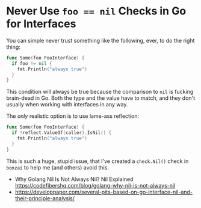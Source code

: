 # Never Use `foo == nil` Checks in Go for Interfaces

You can simple never trust something like the following, ever, to do the
right thing:

```go
func Some(foo FooInterface) {
  if foo != nil {
    fmt.Println("always true")
  }
}
```

This condition will always be true because the comparison to `nil` is
fucking brain-dead in Go. Both the type and the value have to match, and
they don't usually when working with interfaces in any way.

The *only* realistic option is to use lame-ass reflection:

```go
func Some(foo FooInterface) {
  if !reflect.ValueOf(caller).IsNil() {
    fmt.Println("always true")
  }
}
```

This is such a huge, stupid issue, that I've created a `check.Nil()` check
in `bonzai` to help me (and others) avoid this.

* Why Golang Nil Is Not Always Nil? Nil Explained
  <https://codefibershq.com/blog/golang-why-nil-is-not-always-nil>
* <https://developpaper.com/several-pits-based-on-go-interface-nil-and-their-principle-analysis/>
